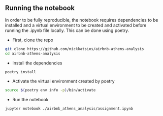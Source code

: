 ## Running the notebook

In order to be fully reproducible, the notebook requires dependencies to be installed and a virtual environment to be created and activated before running the .ipynb file locally. This can be done using poetry.

* First, clone the repo
```bash
git clone https://github.com/nickkatsios/airbnb-athens-analysis
cd airbnb-athens-analysis
```
* Install the dependencies
```bash
poetry install
```
* Activate the virtual environment created by poetry
```bash
source $(poetry env info -p)/bin/activate
```
* Run the notebook
```bash
jupyter notebook ./airbnb_athens_analysis/assignment.ipynb
```
